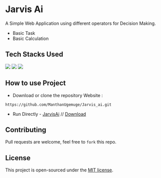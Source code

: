 # Jarvis Ai
A Simple Web Application using different operators for Decision Making.
- Basic Task 
- Basic Calculation


## Tech Stacks Used

<a target="_blank" href="https://www.w3schools.com/html/default.asp"><img src="https://img.shields.io/badge/html5%20-%23E34F26.svg?&style=for-the-badge&logo=html5&logoColor=white"></img></a>
<a target="_blank" href="https://www.w3schools.com/css/default.asp"><img src="https://img.shields.io/badge/css3%20-%231572B6.svg?&style=for-the-badge&logo=css3&logoColor=white"></img></a>
<a target="_blank" href="https://www.w3schools.com/js/default.asp"><img src="https://img.shields.io/badge/javascript%20-%23323330.svg?&style=for-the-badge&logo=javascript&logoColor=%23F7DF1E"></img></a>

## How to use Project
- Download or clone the repository Website : 

```
https://github.com/ManthanUgemuge/Jarvis_ai.git
```
- Run Directly - [JarvisAi](https://manthanugemuge.github.io/JarvisAiTasker/) // [Download](https://github.com/ManthanUgemuge/Jarvis_ai/archive/refs/heads/main.zip)

## Contributing

Pull requests are welcome, feel free to ```fork``` this repo.

## License
This project is open-sourced under the [MIT license]().
